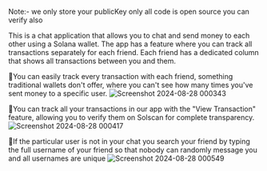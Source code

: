 Note:- we only store your publicKey only all code is open source you can verify also

This is a chat application that allows you to chat and send money to each other using a Solana wallet. The app has a feature where you can track all transactions separately for each friend. Each friend has a dedicated column that shows all transactions between you and them.

💫You can easily track every transaction with each friend, something traditional wallets don't offer, where you can't see how many times you've sent money to a specific user. 
![Screenshot 2024-08-28 000343](https://github.com/user-attachments/assets/994105d9-c5f5-407c-bc47-6107a8d75029)


💫You can track all your transactions in our app with the "View Transaction" feature, allowing you to verify them on Solscan for complete transparency.
![Screenshot 2024-08-28 000417](https://github.com/user-attachments/assets/8ac18176-b77f-4b04-a2e3-4038b6595964)

💫If the particular user is not in your chat you search your friend by typing the full username of your friend so that nobody can randomly message you and all usernames are unique
![Screenshot 2024-08-28 000549](https://github.com/user-attachments/assets/c35c4f0e-c509-4b61-88e5-0f21db47f843)


